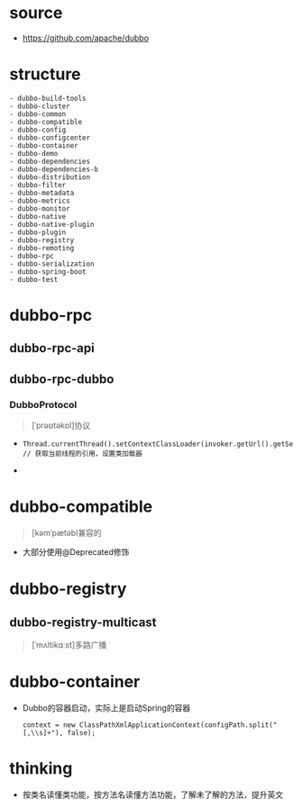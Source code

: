 # source

- https://github.com/apache/dubbo

# structure

```
- dubbo-build-tools
- dubbo-cluster
- dubbo-common
- dubbo-compatible
- dubbo-config
- dubbo-configcenter
- dubbo-container
- dubbo-demo
- dubbo-dependencies
- dubbo-dependencies-b
- dubbo-distribution
- dubbo-filter
- dubbo-metadata
- dubbo-metrics
- dubbo-monitor
- dubbo-native
- dubbo-native-plugin
- dubbo-plugin
- dubbo-registry
- dubbo-remoting
- dubbo-rpc
- dubbo-serialization
- dubbo-spring-boot
- dubbo-test
```



# dubbo-rpc

## dubbo-rpc-api

## dubbo-rpc-dubbo

### DubboProtocol

> [ˈprəʊtəkɒl]协议

- ```
  Thread.currentThread().setContextClassLoader(invoker.getUrl().getServiceModel().getClassLoader()); // 获取当前线程的引用，设置类加载器
  ```

- 



# dubbo-compatible

> [kəmˈpætəbl兼容的

- 大部分使用@Deprecated修饰



# dubbo-registry

## dubbo-registry-multicast

> [ˈmʌltikɑːst]多路广播

# dubbo-container

- Dubbo的容器启动，实际上是启动Spring的容器

  ```
  context = new ClassPathXmlApplicationContext(configPath.split("[,\\s]+"), false);
  ```



# thinking

- 按类名读懂类功能，按方法名读懂方法功能，了解未了解的方法，提升英文
